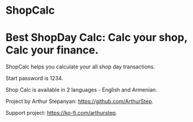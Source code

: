 # ShopCalc

# Best ShopDay Calc: Calc your shop, Calc your finance.

ShopCalc helps you calculate your all shop day transactions.

Start password is 1234.

Shop Calc is available in 2 languages - English and Armenian.

Project by Arthur Stepanyan: https://github.com/ArthurStep.

Support project: https://ko-fi.com/arthurstep.
